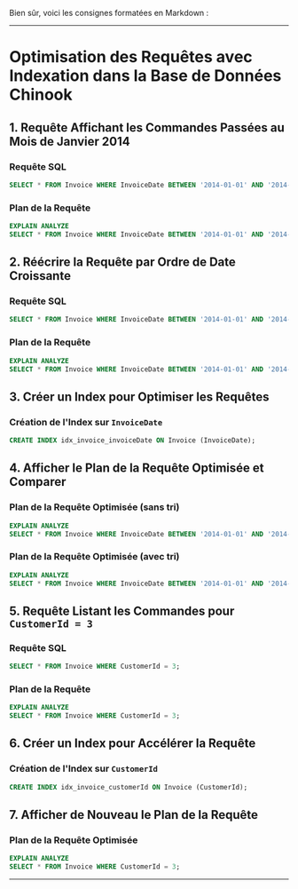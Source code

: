 Bien sûr, voici les consignes formatées en Markdown :

---

# Optimisation des Requêtes avec Indexation dans la Base de Données Chinook

## 1. Requête Affichant les Commandes Passées au Mois de Janvier 2014

### Requête SQL
```sql
SELECT * FROM Invoice WHERE InvoiceDate BETWEEN '2014-01-01' AND '2014-01-31';
```

### Plan de la Requête
```sql
EXPLAIN ANALYZE
SELECT * FROM Invoice WHERE InvoiceDate BETWEEN '2014-01-01' AND '2014-01-31';
```

## 2. Réécrire la Requête par Ordre de Date Croissante

### Requête SQL
```sql
SELECT * FROM Invoice WHERE InvoiceDate BETWEEN '2014-01-01' AND '2014-01-31' ORDER BY InvoiceDate ASC;
```

### Plan de la Requête
```sql
EXPLAIN ANALYZE
SELECT * FROM Invoice WHERE InvoiceDate BETWEEN '2014-01-01' AND '2014-01-31' ORDER BY InvoiceDate ASC;
```

## 3. Créer un Index pour Optimiser les Requêtes

### Création de l'Index sur `InvoiceDate`
```sql
CREATE INDEX idx_invoice_invoiceDate ON Invoice (InvoiceDate);
```

## 4. Afficher le Plan de la Requête Optimisée et Comparer

### Plan de la Requête Optimisée (sans tri)
```sql
EXPLAIN ANALYZE
SELECT * FROM Invoice WHERE InvoiceDate BETWEEN '2014-01-01' AND '2014-01-31';
```

### Plan de la Requête Optimisée (avec tri)
```sql
EXPLAIN ANALYZE
SELECT * FROM Invoice WHERE InvoiceDate BETWEEN '2014-01-01' AND '2014-01-31' ORDER BY InvoiceDate ASC;
```

## 5. Requête Listant les Commandes pour `CustomerId = 3`

### Requête SQL
```sql
SELECT * FROM Invoice WHERE CustomerId = 3;
```

### Plan de la Requête
```sql
EXPLAIN ANALYZE
SELECT * FROM Invoice WHERE CustomerId = 3;
```

## 6. Créer un Index pour Accélérer la Requête

### Création de l'Index sur `CustomerId`
```sql
CREATE INDEX idx_invoice_customerId ON Invoice (CustomerId);
```

## 7. Afficher de Nouveau le Plan de la Requête

### Plan de la Requête Optimisée
```sql
EXPLAIN ANALYZE
SELECT * FROM Invoice WHERE CustomerId = 3;
```

---
